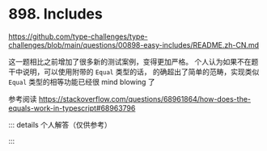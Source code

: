 # 898. Includes

https://github.com/type-challenges/type-challenges/blob/main/questions/00898-easy-includes/README.zh-CN.md

这一题相比之前增加了很多新的测试案例，变得更加严格。
个人认为如果不在题干中说明，可以使用附带的 `Equal` 类型的话，
的确超出了简单的范畴，实现类似 `Equal` 类型的相等功能已经很 mind blowing 了

参考阅读 https://stackoverflow.com/questions/68961864/how-does-the-equals-work-in-typescript#68963796

::: details 个人解答（仅供参考）
<!--@include: ./solution.md-->
:::